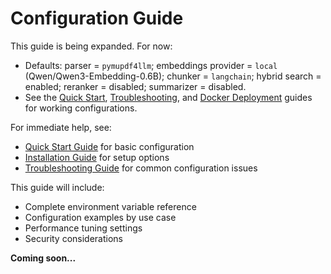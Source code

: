 # Configuration Guide

This guide is being expanded. For now:
- Defaults: parser = `pymupdf4llm`; embeddings provider = `local` (Qwen/Qwen3-Embedding-0.6B); chunker = `langchain`; hybrid search = enabled; reranker = disabled; summarizer = disabled.
- See the [Quick Start](quick-start.md), [Troubleshooting](troubleshooting.md), and [Docker Deployment](docker-deployment.md) guides for working configurations.

For immediate help, see:
- [Quick Start Guide](quick-start.md) for basic configuration
- [Installation Guide](installation.md) for setup options
- [Troubleshooting Guide](troubleshooting.md) for common configuration issues

This guide will include:
- Complete environment variable reference
- Configuration examples by use case
- Performance tuning settings
- Security considerations

**Coming soon...**
